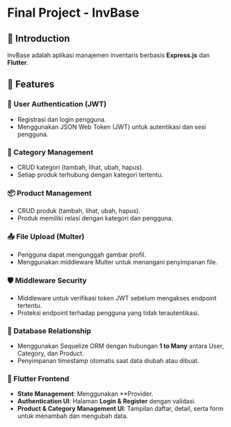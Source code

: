 # Final Project - InvBase

## 📌 Introduction
InvBase adalah aplikasi manajemen inventaris berbasis **Express.js** dan **Flutter**.  
## 🎯 Features

### 🔑 User Authentication (JWT)
- Registrasi dan login pengguna.
- Menggunakan JSON Web Token (JWT) untuk autentikasi dan sesi pengguna.

### 📂 Category Management
- CRUD kategori (tambah, lihat, ubah, hapus).
- Setiap produk terhubung dengan kategori tertentu.

### 📦 Product Management
- CRUD produk (tambah, lihat, ubah, hapus).
- Produk memiliki relasi dengan kategori dan pengguna.

### 📤 File Upload (Multer)
- Pengguna dapat mengunggah gambar profil.
- Menggunakan middleware Multer untuk menangani penyimpanan file.

### 🛡 Middleware Security
- Middleware untuk verifikasi token JWT sebelum mengakses endpoint tertentu.
- Proteksi endpoint terhadap pengguna yang tidak terautentikasi.

### 🔗 Database Relationship
- Menggunakan Sequelize ORM dengan hubungan **1 to Many** antara User, Category, dan Product.
- Penyimpanan timestamp otomatis saat data diubah atau dibuat.

### 🎨 Flutter Frontend
- **State Management**: Menggunakan **Provider.
- **Authentication UI**: Halaman **Login & Register** dengan validasi.
- **Product & Category Management UI**: Tampilan daftar, detail, serta form untuk menambah dan mengubah data.

